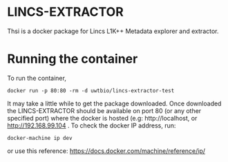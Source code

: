 # LINCS-EXTRACTOR
Thsi is a docker package for Lincs L1K++ Metadata explorer and extractor. 

# Running the container
To run the container, 

```
docker run -p 80:80 -rm -d uwtbio/lincs-extractor-test 
```

It may take a little while to get the package downloaded. Once downloaded the LINCS-EXTRACTOR should be available on port 80 (or any other specified port) where the docker is hosted (e.g: http://localhost, or http://192.168.99.104 . To check the docker IP address, run:

```
docker-machine ip dev
```
or use this reference: https://docs.docker.com/machine/reference/ip/

